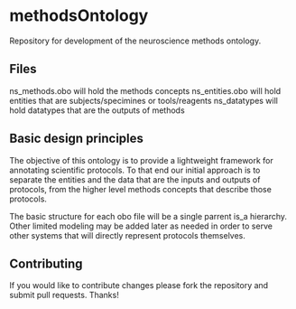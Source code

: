 # methodsOntology
Repository for development of the neuroscience methods ontology.

## Files
ns_methods.obo will hold the methods concepts
ns_entities.obo will hold entities that are subjects/specimines or tools/reagents
ns_datatypes will hold datatypes that are the outputs of methods

## Basic design principles
The objective of this ontology is to provide a lightweight framework for annotating
scientific protocols. To that end our initial approach is to separate the entities
and the data that are the inputs and outputs of protocols, from the higher level
methods concepts that describe those protocols.

The basic structure for each obo file will be a single parrent is_a hierarchy.
Other limited modeling may be added later as needed in order to serve other systems
that will directly represent protocols themselves.

## Contributing
If you would like to contribute changes please fork the repository and submit pull requests. Thanks!

